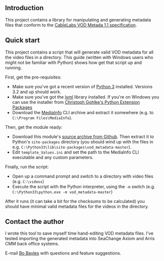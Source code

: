 ## Introduction
This project contains a library for manipulating and generating metadata files
that conform to the [CableLabs VOD Metada 1.1 specification](http://cablelabs.com/specification/cablelabs-video-on-demand-content-specification-version-1-1/).

## Quick start
This project contains a script that will generate valid VOD metadata for all the
video files in a directory. This guide (written with Windows users who might
not be familiar with Python) shows how get that script up and running.

First, get the pre-requisites:
* Make sure you've got a recent version of [Python 3](http://python.org) installed. Versions 3.2 and up should work.
* Make sure you've got the [lxml](http://lxml.de) library installed. If you're on Windows you can use the installer from [Christoph Gohlke's Python Extension Packages](http://www.lfd.uci.edu/~gohlke/pythonlibs/#lxml)
* Download the [MediaInfo](http://mediaarea.net/en/MediaInfo) CLI archive and extract it somewhere (e.g. to `C:\Program Files\MediaInfo`).

Then, get the module ready:
* Download this module's [source archive from Github](http://github.com/bbayles/vod_metadata/zipball/master/). Then extract it to Python's `site-packages` directory (you should wind up with the files in e.g. `C:\Python33\lib\site-packages\vod_metadata-master`).
* Edit `template_Values.ini` and set the path to the MediaInfo CLI executable and any custom parameters.

Finally, run the script:
* Open up a command prompt and switch to a directory with video files (e.g. `C:\videos`)
* Execute the script with the Python interpreter, using the `-m` switch (e.g. `C:\Python33\python.exe -m vod_metadata-master`)

After it runs (it can take a bit for the checksums to be calculated) you should have minimal valid metadata files for the videos in the directory.

## Contact the author
I wrote this tool to save myself time hand-editing VOD metadata files.
I've tested importing the generated metadata into SeaChange Axiom and Arris CMM
back office systems.

E-mail [Bo Bayles](bbayles+github@gmail.com) with questions and feature suggestions.
